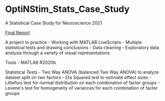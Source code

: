# OptiNStim_Stats_Case_Study
A Statistical Case Study for Neuroscience 2021

[Final Report](../blob/main/OptiNStim_case_study.pdf)

A project to practice
	- Working with MATLAB LiveScripts
	- Multiple statistical tests and drawing conclusions
	- Data cleaning
	- Exploratory data analysis through a variety of visual representations

Tools
	- MATLAB R2020b

Statistical Tests
	- Two Way ANOVA (balanced Two Way ANOVA) to analyze dataset split on two factors
	- Eta Squared test to estimate effect sizes
	- Lilliefors test for normal distribution on each combination of factor groups
	- Levene's test for homogeneity of variances for each combination of factor groups

